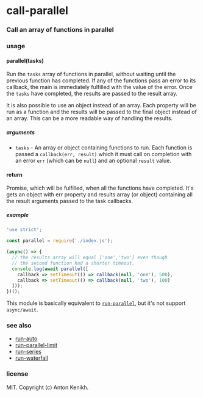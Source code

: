 # call-parallel

### Call an array of functions in parallel

### usage

#### parallel(tasks)

Run the `tasks` array of functions in parallel, without waiting until the previous
function has completed. If any of the functions pass an error to its callback, the main
is immediately fulfilled with the value of the error. Once the `tasks` have
completed, the results are passed to the result array.

It is also possible to use an object instead of an array. Each property will be run as a
function and the results will be passed to the final object instead of
an array. This can be a more readable way of handling the results.

##### arguments

- `tasks` - An array or object containing functions to run. Each function is passed a
`callback(err, result)` which it must call on completion with an error `err` (which can
be `null`) and an optional `result` value.

#### return
Promise, which will be fulfilled, when all the functions have completed. It's gets
an object with err property and results array (or object) containing all the result
arguments passed to the task callbacks.

##### example

```js
'use strict';

const parallel = require('./index.js');

(async() => {
  // the results array will equal ['one','two'] even though
  // the second function had a shorter timeout.
  console.log(await parallel([
    callback => setTimeout(() => callback(null, 'one'), 500),
    callback => setTimeout(() => callback(null, 'two'), 100)
  ]));
})();
```

This module is basically equivalent to
[`run-parallel`](https://github.com/feross/run-paralle), but it's not support `async/await`.

### see also

- [run-auto](https://github.com/feross/run-auto)
- [run-parallel-limit](https://github.com/feross/run-parallel-limit)
- [run-series](https://github.com/feross/run-series)
- [run-waterfall](https://github.com/feross/run-waterfall)

### license

MIT. Copyright (c) Anton Kenikh.
